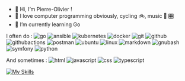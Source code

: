 - 👋 Hi, I’m Pierre-Olivier !
- 👀 I love computer programming obviously, cycling :bike:, music :guitar: :control_knobs:
- 🌱 I’m currently learning Go

I often do :
![go](https://img.shields.io/badge/-go-grey?logo=go)
![ansible](https://img.shields.io/badge/-ansible-grey?logo=ansible)
![kubernetes](https://img.shields.io/badge/-kubernetes-grey?logo=kubernetes)
![docker](https://img.shields.io/badge/-docker-grey?logo=docker)
![git](https://img.shields.io/badge/-git-grey?logo=git)
![github](https://img.shields.io/badge/-github-grey?logo=github)
![githubactions](https://img.shields.io/badge/-githubactions-grey?logo=githubactions)
![postman](https://img.shields.io/badge/-postman-grey?logo=postman)
![ubuntu](https://img.shields.io/badge/-ubuntu-grey?logo=ubuntu)
![linux](https://img.shields.io/badge/-linux-grey?logo=linux)
![markdown](https://img.shields.io/badge/-markdown-grey?logo=markdown)
![gnubash](https://img.shields.io/badge/-bash-grey?logo=gnubash)
![symfony](https://img.shields.io/badge/-symfony-grey?logo=symfony)
![python](https://img.shields.io/badge/-python-grey?logo=python)

And sometimes :
![html](https://img.shields.io/badge/-html-grey?logo=html)
![javascript](https://img.shields.io/badge/-javascript-grey?logo=javascript)
![css](https://img.shields.io/badge/-css-grey?logo=css)
![typescript](https://img.shields.io/badge/-typescript-grey?logo=typescript)

[![My Skills](https://skillicons.dev/icons?i=angular,nextjs,react,gitlab,postgres,mysql,nodejs,npm,stackoverflow,unity,arduino,raspberrypi)](https://skillicons.dev)

<!-- cs,dotnet,gcp,sqlite -->

<!---
polouis/polouis is a ✨ special ✨ repository because its `README.md` (this file) appears on your GitHub profile.
You can click the Preview link to take a look at your changes.
--->
